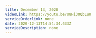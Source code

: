```yaml
---
title: December 13, 2020
videoLink: https://youtu.be/U8Hi3OQbLu0
serviceOrderlink: none
date: 2020-12-13T14:54:34.433Z
serviceDescription: none
---
```


